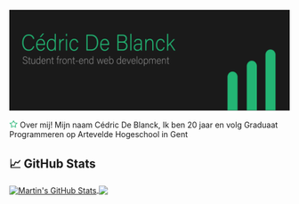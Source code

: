 [![Header](https://github.com/CedricDeBlanck/CedricDeBlanck/blob/main/Middel%202-100.jpg?raw=true "Header")](http://www.cedricdeblanck.be/)


<img src="https://raw.githubusercontent.com/CedricDeBlanck/CedricDeBlanck/7e6f28f451bd9cf3431dd3db0c5ec8d6c979283a/star.svg" width="15px"> Over mij!
Mijn naam Cédric De Blanck, Ik ben 20 jaar en volg Graduaat Programmeren op Artevelde Hogeschool in Gent

## &#x1f4c8; GitHub Stats

<a href="https://github.com/CedricDeBlanck/CedricDeBlanck">
  <img align="center" src="https://github-readme-stats.vercel.app/api?username=CedricDeBlanck&show_icons=true&line_height=27&count_private=true&title_color=ffffff&text_color=c9cacc&icon_color=2bbc8a&bg_color=1d1f21" alt="Martin's GitHub Stats" />
</a>
<a href="https://github.com/CedricDeBlanck/CedricDeBlanck">
  <img align="center" src="https://github-readme-stats.vercel.app/api/top-langs/?username=CedricDeBlanck&html&title_color=ffffff&text_color=c9cacc&icon_color=2bbc8a&bg_color=1d1f21" />
</a>
<!--
<a href="https://github.com/CedricDeBlanck/CedricDeBlanck">
  <img align="center" src="https://github-readme-stats.vercel.app/api/pin/?username=CedricDeBlanck&repo=python-project-blueprint&title_color=ffffff&text_color=c9cacc&icon_color=2bbc8a&bg_color=1d1f21" />
</a>

<!--
<a href="https://github.com/CedricDeBlanck/CedricDeBlanck">
  <img align="center" src="https://github-readme-stats.vercel.app/api/pin/?username=CedricDeBlanck&repo=go-project-blueprint&title_color=ffffff&text_color=c9cacc&icon_color=2bbc8a&bg_color=1d1f21" />
</a>    


